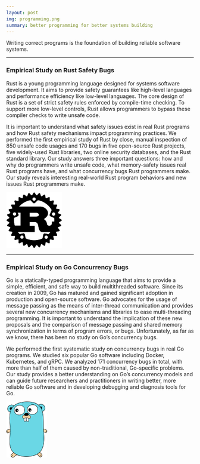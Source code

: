 ```yaml
---
layout: post
img: programming.png
summary: better programming for better systems building
---
```



<div class="row-fluid">
<p>
Writing correct programs is the foundation of building reliable software systems.

</p>
</div>

<hr>

<div class="row-fluid">
<h3>Empirical Study on Rust Safety Bugs</h3>
<div class="span6">
<p class="text-left">
Rust is a young programming language designed for systems software development. It aims to provide safety guarantees like high-level languages and performance efficiency like low-level languages. The core design of Rust is a set of strict safety rules enforced by compile-time checking. To support more low-level controls, Rust allows programmers to bypass these compiler checks to write unsafe code.
</p>
<p>
It is important to understand what safety issues exist in real Rust programs and how Rust safety mechanisms impact programming practices. We performed the first empirical study of Rust by close, manual inspection of 850 unsafe code usages and 170 bugs in five open-source Rust projects, five widely-used Rust libraries, two online security databases, and the Rust standard library. Our study answers three important questions: how and why do programmers write unsafe code, what memory-safety issues real Rust programs have, and what concurrency bugs Rust programmers make. Our study reveals interesting real-world Rust program behaviors and new issues Rust programmers make.
</p>
</div>
<div class="span4">
<img height="150" src="img/research/Rust.png">
</div>
</div>

<hr>

<div class="row-fluid">
<h3>Empirical Study on Go Concurrency Bugs</h3>
<div class="span6">
<p class="text-left">
Go is a statically-typed programming language that aims
to provide a simple, efficient, and safe way to build multithreaded software. Since its creation in 2009, Go has matured and gained significant adoption in production and
open-source software. Go advocates for the usage of message passing as the means of inter-thread communication
and provides several new concurrency mechanisms and libraries to ease multi-threading programming. It is important
to understand the implication of these new proposals and the
comparison of message passing and shared memory synchronization in terms of program errors, or bugs. Unfortunately,
as far as we know, there has been no study on Go’s concurrency bugs.
</p>
<p>
We performed the first systematic study on
concurrency bugs in real Go programs. We studied six popular Go software including Docker, Kubernetes, and gRPC.
We analyzed 171 concurrency bugs in total, with more than
half of them caused by non-traditional, Go-specific problems.
Our study provides a better understanding on Go’s
concurrency models and can guide future researchers and
practitioners in writing better, more reliable Go software
and in developing debugging and diagnosis tools for Go.
</p>
</div>
<div class="span5">
<img height="150" src="img/research/gopher.png">
</div>
</div>
